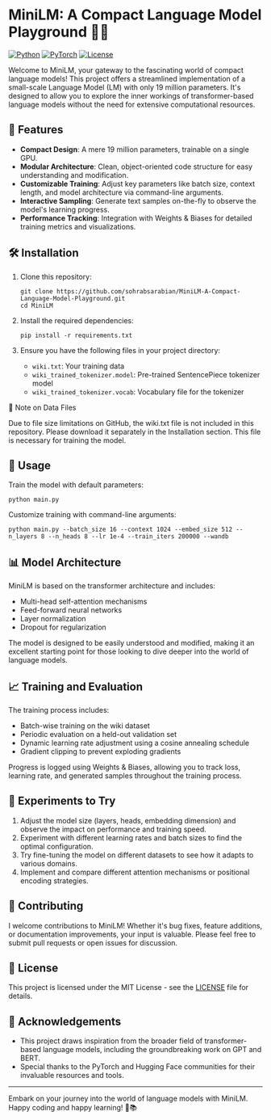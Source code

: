 # MiniLM: A Compact Language Model Playground 🚀🧠

[![Python](https://img.shields.io/badge/Python-3.7%2B-blue)](https://www.python.org/downloads/)
[![PyTorch](https://img.shields.io/badge/PyTorch-1.9%2B-ee4c2c)](https://pytorch.org/)
[![License](https://img.shields.io/badge/License-MIT-green.svg)](https://opensource.org/licenses/MIT)

Welcome to MiniLM, your gateway to the fascinating world of compact language models! This project offers a streamlined implementation of a small-scale Language Model (LM) with only 19 million parameters. It's designed to allow you to explore the inner workings of transformer-based language models without the need for extensive computational resources.

## 🌟 Features

- **Compact Design**: A mere 19 million parameters, trainable on a single GPU.
- **Modular Architecture**: Clean, object-oriented code structure for easy understanding and modification.
- **Customizable Training**: Adjust key parameters like batch size, context length, and model architecture via command-line arguments.
- **Interactive Sampling**: Generate text samples on-the-fly to observe the model's learning progress.
- **Performance Tracking**: Integration with Weights & Biases for detailed training metrics and visualizations.

## 🛠️ Installation

1. Clone this repository:
   ```
   git clone https://github.com/sohrabsarabian/MiniLM-A-Compact-Language-Model-Playground.git
   cd MiniLM
   ```

2. Install the required dependencies:
   ```
   pip install -r requirements.txt
   ```

3. Ensure you have the following files in your project directory:
   - `wiki.txt`: Your training data
   - `wiki_trained_tokenizer.model`: Pre-trained SentencePiece tokenizer model
   - `wiki_trained_tokenizer.vocab`: Vocabulary file for the tokenizer

📝 Note on Data Files


Due to file size limitations on GitHub, the wiki.txt file is not included in this repository. Please download it separately in the Installation section. This file is necessary for training the model.

## 🚀 Usage

Train the model with default parameters:
```
python main.py
```

Customize training with command-line arguments:
```
python main.py --batch_size 16 --context 1024 --embed_size 512 --n_layers 8 --n_heads 8 --lr 1e-4 --train_iters 200000 --wandb
```

## 📊 Model Architecture

MiniLM is based on the transformer architecture and includes:

- Multi-head self-attention mechanisms
- Feed-forward neural networks
- Layer normalization
- Dropout for regularization

The model is designed to be easily understood and modified, making it an excellent starting point for those looking to dive deeper into the world of language models.

## 📈 Training and Evaluation

The training process includes:

- Batch-wise training on the wiki dataset
- Periodic evaluation on a held-out validation set
- Dynamic learning rate adjustment using a cosine annealing schedule
- Gradient clipping to prevent exploding gradients

Progress is logged using Weights & Biases, allowing you to track loss, learning rate, and generated samples throughout the training process.

## 🧪 Experiments to Try

1. Adjust the model size (layers, heads, embedding dimension) and observe the impact on performance and training speed.
2. Experiment with different learning rates and batch sizes to find the optimal configuration.
3. Try fine-tuning the model on different datasets to see how it adapts to various domains.
4. Implement and compare different attention mechanisms or positional encoding strategies.

## 🤝 Contributing

I welcome contributions to MiniLM! Whether it's bug fixes, feature additions, or documentation improvements, your input is valuable. Please feel free to submit pull requests or open issues for discussion.

## 📜 License

This project is licensed under the MIT License - see the [LICENSE](LICENSE) file for details.

## 🙏 Acknowledgements

- This project draws inspiration from the broader field of transformer-based language models, including the groundbreaking work on GPT and BERT.
- Special thanks to the PyTorch and Hugging Face communities for their invaluable resources and tools.

---

Embark on your journey into the world of language models with MiniLM. Happy coding and happy learning! 🎉📚
